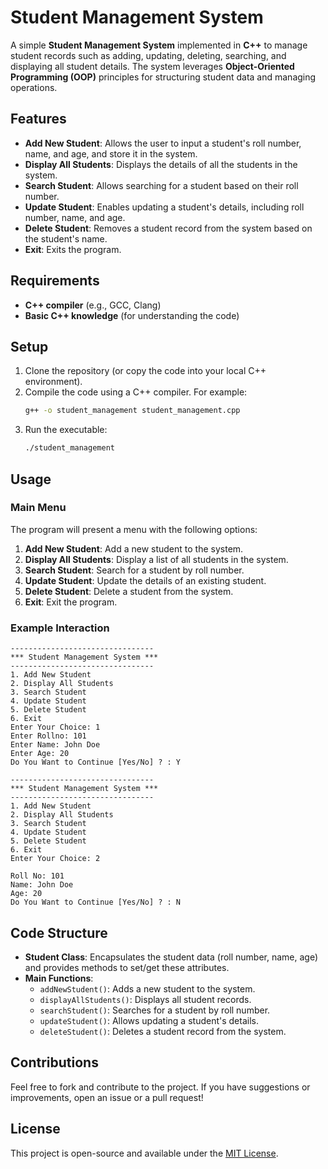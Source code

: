 
# Student Management System

A simple **Student Management System** implemented in **C++** to manage student records such as adding, updating, deleting, searching, and displaying all student details. The system leverages **Object-Oriented Programming (OOP)** principles for structuring student data and managing operations.

## Features

- **Add New Student**: Allows the user to input a student's roll number, name, and age, and store it in the system.
- **Display All Students**: Displays the details of all the students in the system.
- **Search Student**: Allows searching for a student based on their roll number.
- **Update Student**: Enables updating a student's details, including roll number, name, and age.
- **Delete Student**: Removes a student record from the system based on the student's name.
- **Exit**: Exits the program.

## Requirements

- **C++ compiler** (e.g., GCC, Clang)
- **Basic C++ knowledge** (for understanding the code)

## Setup

1. Clone the repository (or copy the code into your local C++ environment).
2. Compile the code using a C++ compiler. For example:
   ```bash
   g++ -o student_management student_management.cpp
   ```
3. Run the executable:
   ```bash
   ./student_management
   ```

## Usage

### Main Menu

The program will present a menu with the following options:

1. **Add New Student**: Add a new student to the system.
2. **Display All Students**: Display a list of all students in the system.
3. **Search Student**: Search for a student by roll number.
4. **Update Student**: Update the details of an existing student.
5. **Delete Student**: Delete a student from the system.
6. **Exit**: Exit the program.

### Example Interaction

```
--------------------------------
*** Student Management System ***
--------------------------------
1. Add New Student
2. Display All Students
3. Search Student
4. Update Student
5. Delete Student
6. Exit
Enter Your Choice: 1
Enter Rollno: 101
Enter Name: John Doe
Enter Age: 20
Do You Want to Continue [Yes/No] ? : Y

--------------------------------
*** Student Management System ***
--------------------------------
1. Add New Student
2. Display All Students
3. Search Student
4. Update Student
5. Delete Student
6. Exit
Enter Your Choice: 2

Roll No: 101
Name: John Doe
Age: 20
Do You Want to Continue [Yes/No] ? : N
```

## Code Structure

- **Student Class**: Encapsulates the student data (roll number, name, age) and provides methods to set/get these attributes.
- **Main Functions**:
  - `addNewStudent()`: Adds a new student to the system.
  - `displayAllStudents()`: Displays all student records.
  - `searchStudent()`: Searches for a student by roll number.
  - `updateStudent()`: Allows updating a student's details.
  - `deleteStudent()`: Deletes a student record from the system.

## Contributions

Feel free to fork and contribute to the project. If you have suggestions or improvements, open an issue or a pull request!

## License

This project is open-source and available under the [MIT License](LICENSE).
